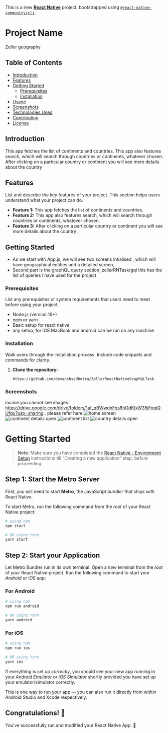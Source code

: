 This is a new [**React Native**](https://reactnative.dev) project, bootstrapped using [`@react-native-community/cli`](https://github.com/react-native-community/cli).

# Project Name

Zeller geography

## Table of Contents

- [Introduction](#introduction)
- [Features](#features)
- [Getting Started](#getting-started)
  - [Prerequisites](#prerequisites)
  - [Installation](#installation)
- [Usage](#usage)
- [Screenshots](#screenshots)
- [Technologies Used](#technologies-used)
- [Contributing](#contributing)
- [License](#license)

## Introduction

This app fetches the list of continents and countries.
This app also features search, which will search through countries or continents, whatever chosen.
After clicking on a particular country or continent you will see more details about the country
## Features

List and describe the key features of your project. This section helps users understand what your project can do.

- **Feature 1:** This app fetches the list of continents and countries.
- **Feature 2:** This app also features search, which will search through countries or continents, whatever chosen.
- **Feature 3:** After clicking on a particular country or continent you will see more details about the country
.

## Getting Started

- As we start with App.js,  we will see two screens intialised , which will have geographical entities and a detailed screen, 
- Second part is the graphQL query section, zellerRNTask/gql this has the list of queries i have used for the project

### Prerequisites

List any prerequisites or system requirements that users need to meet before using your project.

- Node.js (version 16+)
- npm or yarn
- Basic setup for react native
-  any setup, for iOS MacBook and android can be run on any machine

### Installation

Walk users through the installation process. Include code snippets and commands for clarity.

1. **Clone the repository:**

   ```https://github.com/devanshsadhotra/ZellerReactNativeGraphQLTask```


### Screenshots 
incase you cannot see images : https://drive.google.com/drive/folders/1af_qBWwdnFqs8hOdKIxW35jFoqiQUfqu?usp=sharing . please refer here
![home screen](https://github.com/devanshsadhotra/ZellerReactNativeGraphQLTask/blob/main/sample%20Images/Simulator%20Screenshot%20-%20iPhone%2015%20Pro%20-%202023-10-07%20at%2016.33.06.png)
![continent details open](https://github.com/devanshsadhotra/ZellerReactNativeGraphQLTask/blob/main/sample%20Images/Simulator%20Screenshot%20-%20iPhone%2015%20Pro%20-%202023-10-07%20at%2016.37.40.png)
![continent list](https://github.com/devanshsadhotra/ZellerReactNativeGraphQLTask/blob/main/sample%20Images/Simulator%20Screenshot%20-%20iPhone%2015%20Pro%20-%202023-10-07%20at%2016.37.44.png)
![country details open](https://github.com/devanshsadhotra/ZellerReactNativeGraphQLTask/blob/main/sample%20Images/Simulator%20Screenshot%20-%20iPhone%2015%20Pro%20-%202023-10-07%20at%2016.37.57.png)


# Getting Started

>**Note**: Make sure you have completed the [React Native - Environment Setup](https://reactnative.dev/docs/environment-setup) instructions till "Creating a new application" step, before proceeding.

## Step 1: Start the Metro Server

First, you will need to start **Metro**, the JavaScript _bundler_ that ships _with_ React Native.

To start Metro, run the following command from the _root_ of your React Native project:

```bash
# using npm
npm start

# OR using Yarn
yarn start
```

## Step 2: Start your Application

Let Metro Bundler run in its _own_ terminal. Open a _new_ terminal from the _root_ of your React Native project. Run the following command to start your _Android_ or _iOS_ app:

### For Android

```bash
# using npm
npm run android

# OR using Yarn
yarn android
```

### For iOS

```bash
# using npm
npm run ios

# OR using Yarn
yarn ios
```

If everything is set up _correctly_, you should see your new app running in your _Android Emulator_ or _iOS Simulator_ shortly provided you have set up your emulator/simulator correctly.

This is one way to run your app — you can also run it directly from within Android Studio and Xcode respectively.



## Congratulations! :tada:

You've successfully run and modified your React Native App. :partying_face:

